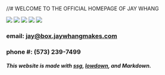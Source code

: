 //# WELCOME TO THE OFFICIAL HOMEPAGE OF JAY WHANG

<div class="links">
	<a href="https://www.jaywhangmakes.com/29janvier2022"><img src="https://www.jaywhangmakes.com/link-pics/01.jpeg"></a>
	<a href="https://www.jaywhangmakes.com/DualisticAges"><img src="https://www.jaywhangmakes.com/link-pics/02.jpeg"></a>
	<a href="https://www.jaywhangmakes.com/ZineLaunchParty"><img src="https://www.jaywhangmakes.com/link-pics/03.jpeg"></a>
    <a href="https://www.jaywhangmakes.com/7DaysAtWSP"><img src="https://www.jaywhangmakes.com/link-pics/04.jpeg"></a>
	<a href="https://www.jaywhangmakes.com/2ndAnnualOscarRoast"><img src="https://www.jaywhangmakes.com/link-pics/05.jpeg"></a>
</div>

### email: jay@box.jaywhangmakes.com

### phone #: (573) 239-7499

<h5> This website is made with <a href="https://romanzolotarev.com/ssg.html">ssg</a>, <a href="https://kristaps.bsd.lv/lowdown/">lowdown</a>, and Markdown.</h5>
<!---
Here are links to subpages:

* **[Blog posts](https://www.jaywhangmakes.com/blog)**

* **[Contact](https://www.jaywhangmakes.com/contact)**

* **[Photos](https://www.jaywhangmakes.com/photos)**
-->

<!---
<nav class="menu">
    <ul id="links">
        <li><a href="https://www.jaywhangmakes.com/blog">Blog Post</a></li>
        <li><a href="https://www.jaywhangmakes.com/contact">Contact</a></li>
    </ul>
</nav>
*/

/*This site is currently under construction.*/

//This website is made with [ssg](https://romanzolotarev.com/ssg.html), [lowdown](https://kristaps.bsd.lv/lowdown/), and Markdown.

//I will probably olesh it out more further through blogs, links to my works, and contact page with [Sass](https://sass-lang.com) and [zola](https://www.getzola.org).

Here are links related to me:

* **[Portfolio](https://www.behance.net/jaywhang)**

* **[Darkroom](https://jaywhang.darkroom.tech)**

* **[github](https://github.com/jwhang627)**

* **[gitlab](https://gitlab.com/designergaze)**

* **[notabug.org](https://notabug.org/designergaze)**

* **[Art Commission](https://jaywhang-art-commission.carrd.co/)**

* **[Instagram](https://instagram.com/designergaze)**

* **[Twitter](https://twitter.com/jwhangdoesstuff)**

* **[YouTube](https://youtube.com/channel/UC27eBrx7frP5ku3kkTJMPlA)**

* **[My itch.io page](https://designergaze.itch.io/)**

* **[Newgrounds](https://jaywhangdoesstuff.newgrounds.com/)**

* **[Redbubble](http://jay-whang-arts.redbubble.com/)**
*/

Want to support me? Here is my [PayPal](https://www.paypal.me/designergaze) and [Ko-Fi](https://ko-fi.com/designergaze)
-->
